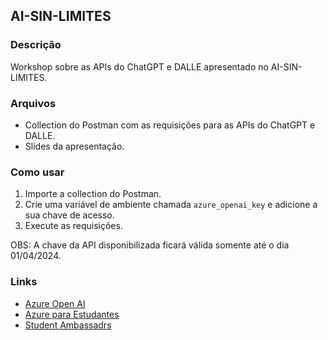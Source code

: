 ## AI-SIN-LIMITES

### Descrição

Workshop sobre as APIs do ChatGPT e DALLE apresentado no AI-SIN-LIMITES.

### Arquivos

- Collection do Postman com as requisições para as APIs do ChatGPT e DALLE.
- Slides da apresentação.

### Como usar

1. Importe a collection do Postman.
2. Crie uma variável de ambiente chamada `azure_openai_key` e adicione a sua chave de acesso.
3. Execute as requisições.

OBS: A chave da API disponibilizada ficará válida somente até o dia 01/04/2024.

### Links

- [Azure Open AI](https://azure.microsoft.com/pt-br/services/cognitive-services/openai/)
- [Azure para Estudantes](https://azure.microsoft.com/pt-br/free/students/)
- [Student Ambassadrs](https://studentambassadors.microsoft.com/)
